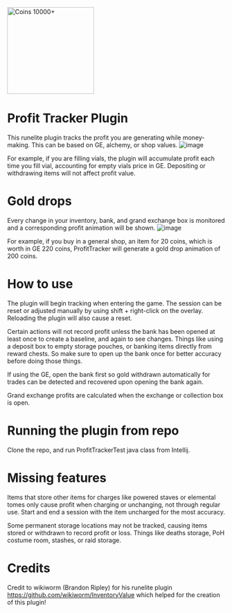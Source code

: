  <img src="https://oldschool.runescape.wiki/images/Coins_detail.png?404bc" width="200" title="Coins 10000+">
 
 
# Profit Tracker Plugin

This runelite plugin tracks the profit you are generating while money-making. This can be based on GE, alchemy, or shop values.
![image](https://user-images.githubusercontent.com/8212109/94357201-5d4c1780-009f-11eb-9c73-17c279edd613.png)

For example, if you are filling vials, the plugin will accumulate profit each time you fill vial, accounting for empty vials price in GE.
Depositing or withdrawing items will not affect profit value.


# Gold drops
Every change in your inventory, bank, and grand exchange box is monitored and a corresponding profit animation will be shown.
![image](https://user-images.githubusercontent.com/8212109/94357070-393c0680-009e-11eb-96a1-8fa7469ee6e1.png)

For example, if you buy in a general shop, an item for 20 coins, which is worth in GE 220 coins, ProfitTracker will generate a gold drop animation of 200 coins.

# How to use
The plugin will begin tracking when entering the game. The session can be reset or adjusted manually by using shift + right-click on the overlay. Reloading the plugin will also cause a reset.

Certain actions will not record profit unless the bank has been opened at least once to create a baseline, and again to see changes. Things like using a deposit box to empty storage pouches, or banking items directly from reward chests. So make sure to open up the bank once for better accuracy before doing those things.

If using the GE, open the bank first so gold withdrawn automatically for trades can be detected and recovered upon opening the bank again.

Grand exchange profits are calculated when the exchange or collection box is open.

# Running the plugin from repo
Clone the repo, and run ProfitTrackerTest java class from Intellij.

# Missing features
Items that store other items for charges like powered staves or elemental tomes only cause profit when charging or unchanging, not through regular use. Start and end a session with the item uncharged for the most accuracy.

Some permanent storage locations may not be tracked, causing items stored or withdrawn to record profit or loss. Things like deaths storage, PoH costume room, stashes, or raid storage.

# Credits
Credit to wikiworm (Brandon Ripley) for his runelite plugin
https://github.com/wikiworm/InventoryValue
which helped for the creation of this plugin!
